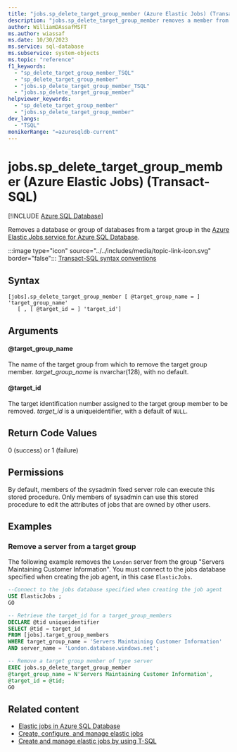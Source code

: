 ```yaml
---
title: "jobs.sp_delete_target_group_member (Azure Elastic Jobs) (Transact-SQL)"
description: "jobs.sp_delete_target_group_member removes a member from a target group for the Azure Elastic Jobs service for Azure SQL Database."
author: WilliamDAssafMSFT
ms.author: wiassaf
ms.date: 10/30/2023
ms.service: sql-database
ms.subservice: system-objects
ms.topic: "reference"
f1_keywords:
  - "sp_delete_target_group_member_TSQL"
  - "sp_delete_target_group_member"
  - "jobs.sp_delete_target_group_member_TSQL"
  - "jobs.sp_delete_target_group_member"
helpviewer_keywords:
  - "sp_delete_target_group_member"
  - "jobs.sp_delete_target_group_member"
dev_langs:
  - "TSQL"
monikerRange: "=azuresqldb-current"
---
```

# jobs.sp_delete_target_group_member (Azure Elastic Jobs) (Transact-SQL)

[!INCLUDE [Azure SQL Database](../../includes/applies-to-version/asdb.md)]

Removes a database or group of databases from a target group in the [Azure Elastic Jobs service for Azure SQL Database](/azure/azure-sql/database/elastic-jobs-overview?view=azuresql-db&preserve-view=true).

:::image type="icon" source="../../includes/media/topic-link-icon.svg" border="false"::: [Transact-SQL syntax conventions](../../t-sql/language-elements/transact-sql-syntax-conventions-transact-sql.md)

## Syntax

```syntaxsql
[jobs].sp_delete_target_group_member [ @target_group_name = ] 'target_group_name'
   [ , [ @target_id = ] 'target_id']
```

## Arguments

#### @target_group_name

The name of the target group from which to remove the target group member. *target_group_name* is nvarchar(128), with no default.

#### @target_id

The target identification number assigned to the target group member to be removed. *target_id* is a uniqueidentifier, with a default of `NULL`.

## Return Code Values

0 (success) or 1 (failure)

## Permissions

By default, members of the sysadmin fixed server role can execute this stored procedure.  Only members of sysadmin can use this stored procedure to edit the attributes of jobs that are owned by other users.

## Examples

### Remove a server from a target group

The following example removes the `London` server from the group "Servers Maintaining Customer Information". You must connect to the jobs database specified when creating the job agent, in this case `ElasticJobs`.

```sql
--Connect to the jobs database specified when creating the job agent
USE ElasticJobs ;
GO

-- Retrieve the target_id for a target_group_members
DECLARE @tid uniqueidentifier
SELECT @tid = target_id 
FROM [jobs].target_group_members 
WHERE target_group_name = 'Servers Maintaining Customer Information' 
AND server_name = 'London.database.windows.net';

-- Remove a target group member of type server
EXEC jobs.sp_delete_target_group_member
@target_group_name = N'Servers Maintaining Customer Information',
@target_id = @tid;
GO
```

## Related content

- [Elastic jobs in Azure SQL Database](/azure/azure-sql/database/elastic-jobs-overview?view=azuresql-db&preserve-view=true)
- [Create, configure, and manage elastic jobs](/azure/azure-sql/database/elastic-jobs-tutorial?view=azuresql-db&preserve-view=true)
- [Create and manage elastic jobs by using T-SQL](/azure/azure-sql/database/elastic-jobs-tsql-create-manage?view=azuresql-db&preserve-view=true)

